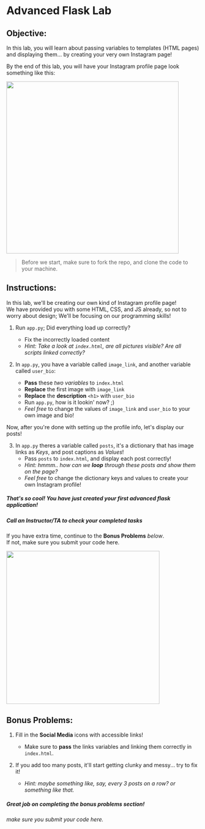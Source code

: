 # Advanced Flask Lab

## Objective: 
In this lab, you will learn about passing variables to templates (HTML pages) and displaying them... by creating your very own Instagram page!  

By the end of this lab, you will have your Instagram profile page look something like this:  



<img src="https://github.com/meet-projects/Y2-Summer-Labs/blob/master/0.6%20Advanced%20Flask/AdvancedFlask-Instagram.png" width="450">




> Before we start, make sure to fork the repo, and clone the code to your machine.


## Instructions:

In this lab, we'll be creating our own kind of Instagram profile page!  
We have provided you with some HTML, CSS, and JS already, so not to worry about design; We'll be focusing on our programming skills!  

1. Run `app.py`; Did everything load up correctly?
    - Fix the incorrectly loaded content
    - *Hint: Take a look at `index.html`, are all pictures visible? Are all scripts linked correctly?*

2. In `app.py`, you have a variable called `image_link`, and another variable called `user_bio`:
    - **Pass** these *two variables* to `index.html`
    - **Replace** the first image with `image_link`
    - **Replace** the **description** `<h1>` with `user_bio`
    - Run `app.py`, how is it lookin' now? ;)
    - *Feel free* to change the values of `image_link` and `user_bio` to your own image and bio! 
        
Now, after you're done with setting up the profile info, let's display our posts!  

3. In `app.py` theres a variable called `posts`, it's a dictionary that has image links as *Keys*, and post captions as *Values*!
    - Pass `posts` to `index.html`, and display each post correctly!
    - *Hint: hmmm.. how can we **loop** through these posts and show them on the page?*
    - *Feel free* to change the dictionary keys and values to create your own Instagram profile!


##### That's so cool! You have just created your first advanced flask application!
##### Call an Instructor/TA to check your completed tasks
 

If you have extra time, continue to the **Bonus Problems** *below*.  
If not, make sure you submit your code here.


<img src="https://miro.medium.com/max/1200/1*SzN6u2U98S4RyhWo_WyaHQ.png" width="400">




## Bonus Problems: 
1. Fill in the **Social Media** icons with accessible links!
    - Make sure to **pass** the links variables and linking them correctly in `index.html`.
    
2. If you add too many posts, it'll start getting clunky and messy... try to fix it!
    - *Hint: maybe something like, say, every 3 posts on a row? or something like that.*

##### Great job on completing the bonus problems section!  
###### make sure you submit your code here.


